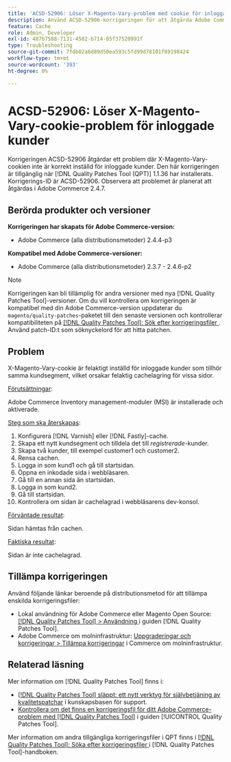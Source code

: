 ```yaml
---
title: 'ACSD-52906: Löser X-Magento-Vary-problem med cookie för inloggad kundcache'
description: Använd ACSD-52906-korrigeringen för att åtgärda Adobe Commerce-problemet där X-Magento-Vary-cookien är felaktigt inställd för inloggade kunder.
feature: Cache
role: Admin, Developer
exl-id: 487b7588-7131-4502-b714-05f37520991f
type: Troubleshooting
source-git-commit: 7fdb02a6d89d50ea593c5fd99d78101f89198424
workflow-type: tm+mt
source-wordcount: '393'
ht-degree: 0%

---
```


# ACSD-52906: Löser X-Magento-Vary-cookie-problem för inloggade kunder

Korrigeringen ACSD-52906 åtgärdar ett problem där X-Magento-Vary-cookien inte är korrekt inställd för inloggade kunder. Den här korrigeringen är tillgänglig när [!DNL Quality Patches Tool (QPT)] 1.1.36 har installerats. Korrigerings-ID är ACSD-52906. Observera att problemet är planerat att åtgärdas i Adobe Commerce 2.4.7.

## Berörda produkter och versioner

**Korrigeringen har skapats för Adobe Commerce-version:**

* Adobe Commerce (alla distributionsmetoder) 2.4.4-p3

**Kompatibel med Adobe Commerce-versioner:**

* Adobe Commerce (alla distributionsmetoder) 2.3.7 - 2.4.6-p2

>[!NOTE]
>
>Korrigeringen kan bli tillämplig för andra versioner med nya [!DNL Quality Patches Tool]-versioner. Om du vill kontrollera om korrigeringen är kompatibel med din Adobe Commerce-version uppdaterar du `magento/quality-patches`-paketet till den senaste versionen och kontrollerar kompatibiliteten på [[!DNL Quality Patches Tool]: Sök efter korrigeringsfiler ](https://experienceleague.adobe.com/tools/commerce-quality-patches/index.html). Använd patch-ID:t som söknyckelord för att hitta patchen.

## Problem

X-Magento-Vary-cookie är felaktigt inställd för inloggade kunder som tillhör samma kundsegment, vilket orsakar felaktig cachelagring för vissa sidor.

<u>Förutsättningar</u>:

Adobe Commerce Inventory management-moduler (MSI) är installerade och aktiverade.

<u>Steg som ska återskapas</u>:

1. Konfigurera [!DNL Varnish] eller [!DNL Fastly]-cache.
1. Skapa ett nytt kundsegment och tilldela det till *registrerade*-kunder.
1. Skapa två kunder, till exempel customer1 och customer2.
1. Rensa cachen.
1. Logga in som kund1 och gå till startsidan.
1. Öppna en inkodade sida i webbläsaren.
1. Gå till en annan sida än startsidan.
1. Logga in som kund2.
1. Gå till startsidan.
1. Kontrollera om sidan är cachelagrad i webbläsarens dev-konsol.

<u>Förväntade resultat</u>:

Sidan hämtas från cachen.

<u>Faktiska resultat</u>:

Sidan är inte cachelagrad.

## Tillämpa korrigeringen

Använd följande länkar beroende på distributionsmetod för att tillämpa enskilda korrigeringsfiler:

* Lokal användning för Adobe Commerce eller Magento Open Source: [[!DNL Quality Patches Tool] > Användning ](/help/tools/quality-patches-tool/usage.md) i guiden [!DNL Quality Patches Tool].
* Adobe Commerce om molninfrastruktur: [Uppgraderingar och korrigeringar > Tillämpa korrigeringar](https://experienceleague.adobe.com/docs/commerce-cloud-service/user-guide/develop/upgrade/apply-patches.html) i Commerce om molninfrastruktur.

## Relaterad läsning

Mer information om [!DNL Quality Patches Tool] finns i:

* [[!DNL Quality Patches Tool] släppt: ett nytt verktyg för självbetjäning av kvalitetspatchar](https://experienceleague.adobe.com/en/docs/commerce-operations/tools/quality-patches-tool/quality-patches-tool-to-self-serve-quality-patches) i kunskapsbasen för support.
* [Kontrollera om det finns en korrigeringsfil för ditt Adobe Commerce-problem med  [!DNL Quality Patches Tool]](/help/tools/quality-patches-tool/patches-available-in-qpt/check-patch-for-magento-issue-with-magento-quality-patches.md) i guiden [!UICONTROL Quality Patches Tool].


Mer information om andra tillgängliga korrigeringsfiler i QPT finns i [[!DNL Quality Patches Tool]: Söka efter korrigeringsfiler ](https://experienceleague.adobe.com/tools/commerce-quality-patches/index.html) i [!DNL Quality Patches Tool]-handboken.
